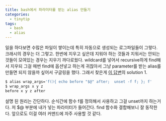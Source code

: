 ```yaml
---
title: bash에서 파라미터를 받는 alias 만들기
categories:
  - tinytip
tags:
  - bash
  - alias
---
```


일을 하다보면 수많은 파일이 쌓이는데 특히 자동으로 생성되는 로그파일들이 그렇다. 크래시의 경우는 더 그렇고. 한번에 지우고 싶은데 지워야 하는 것들과 지워서는 안되는 것들이 모여있는 경우는 지우기 까다로웠다. wildcard를 넣어서 recursive하게 find해서 지우되 그걸 매번 find에 옵션넣고 하는게 귀찮아서 그냥 parameter를 받는 alias를 만들면 되지 않을까 싶어서 구글링을 했다. 그래서 찾은게 [이 답변](https://stackoverflow.com/a/42466441/7701097)의 solution 1.

```bash
$ alias wrap_args='f(){ echo before "$@" after;  unset -f f; }; f'
$ wrap_args x y z
before x y z after
```

설명 된 원리는 간단하다. 순식간에 함수 f를 정의해서 사용하고 그걸 unset까지 하는거다. 저 $@ 부분에 내가 넣는 파라미터가 들어간다. find 함수화 결합해보니 잘 동작한다. 앞으로도 이걸 여러 커맨드에 자주 사용할 것 같다.
